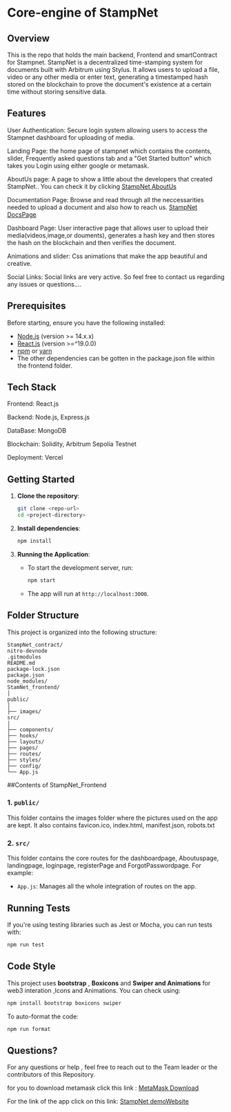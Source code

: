 # Core-engine of StampNet

## Overview

This is the repo that holds the main backend, Frontend and smartContract for Stampnet. StampNet is a decentralized time-stamping system for documents built with Arbitrum using Stylus. It allows users to upload a file, video or any other media or enter text, generating a timestamped hash stored on the blockchain to prove the document's existence at a certain time without storing sensitive data.

## Features
User Authentication: Secure login system allowing users to access the Stampnet dashboard for uploading of media.

Landing Page: the home page of stampnet which contains the contents, slider, Frequently asked questions tab and a "Get Started button" which takes you Login using either google or metamask.

AboutUs page: A page to show a little about the developers that created StampNet.. You can check it by clicking [StampNet AboutUs](https://stampnet.vercel.app/about-us)

Documentation Page: Browse and read through all the neccessarities needed to upload a document and also how to reach us. [StampNet DocsPage](https://stampnet.vercel.app/docs)

Dashboard Page: User interactive page that allows user to upload their media(videos,image,or douments), generates a hash key and then stores the hash on the blockchain and
then verifies the document.

Animations and slider: Css animations that make the app beautiful and creative.

Social Links: Social links are very active. So feel free to contact us regarding any issues or questions....

## Prerequisites

Before starting, ensure you have the following installed:
- [Node.js](https://nodejs.org/) (version >= 14.x.x)
- [React.js](https://react.dev/) (version >=^19.0.0)
- [npm](https://www.npmjs.com/) or [yarn](https://yarnpkg.com/)
- The other dependencies can be gotten in the package.json file within the frontend folder.

## Tech Stack
Frontend: React.js

Backend: Node.js, Express.js

DataBase: MongoDB

Blockchain: Solidity, Arbitrum Sepolia Testnet

Deployment: Vercel

## Getting Started

1. **Clone the repository**:
   ```bash
   git clone <repo-url>
   cd <project-directory>
   ```

2. **Install dependencies**:
   ```bash
   npm install
   ```
   
4. **Running the Application**:
   - To start the development server, run:
     ```bash
     npm start
     ```
   - The app will run at `http://localhost:3000`.

## Folder Structure

This project is organized into the following structure:

```
StampNet_contract/
nitro-devnode
.gitmodules
README.md
package-lock.json
package.json
node_modules/
StamNet_frontend/
│
public/
│
├── images/
src/
│
├── components/
├── hooks/
├── layouts/
├── pages/
├── routes/
├── styles/
├── config/
└── App.js
```

##Contents of StampNet_Frontend

### 1. **`public/`**
   This folder contains the images folder where the pictures used on the app are kept. It also contains favicon.ico, index.html, manifest.json, robots.txt

### 2. **`src/`**
   This folder contains the core routes for the dashboardpage, Aboutuspage, landingpage, loginpage, registerPage and ForgotPasswordpage. For example:
   - `App.js`: Manages all the whole integration of routes on the app.


## Running Tests

If you're using testing libraries such as Jest or Mocha, you can run tests with:
   ```bash
   npm run test
   ```

## Code Style

This project uses **bootstrap** , **Boxicons** and **Swiper and Animations** for web3 interation ,Icons and Animations. You can check using:
   ```bash
   npm install bootstrap boxicons swiper 
   ```

To auto-format the code:
   ```bash
   npm run format
   ```

## Questions?

For any questions or help , feel free to reach out to the Team leader or the contributors of this Repository.


for you to download metamask click this link : [MetaMask Download](https://chromewebstore.google.com/detail/metamask/nkbihfbeogaeaoehlefnkodbefgpgknn?hl=en)


For the link of the app click on this link: [StampNet demoWebsite](https://StampNet.vercel.app)
